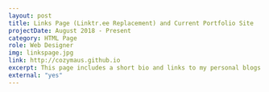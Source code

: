 ```yaml
---
layout: post
title: Links Page (Linktr.ee Replacement) and Current Portfolio Site
projectDate: August 2018 - Present
category: HTML Page
role: Web Designer
img: linkspage.jpg
link: http://cozymaus.github.io
excerpt: This page includes a short bio and links to my personal blogs.
external: "yes"
---
```

